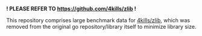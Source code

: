  **! PLEASE REFER TO https://github.com/4kills/zlib !**

This repository comprises large benchmark data for [4kills/zlib](https://github.com/4kills/zlib), which was removed from the original go repository/library itself to minimize library size. 
